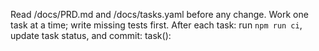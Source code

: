 Read /docs/PRD.md and /docs/tasks.yaml before any change.
Work one task at a time; write missing tests first.
After each task: run `npm run ci`, update task status, and commit:
  task(<id>): <title> — tests passing
Propose PRD edits in /docs/PRD_CHANGE_PROPOSALS.md (don’t change PRD inline).

